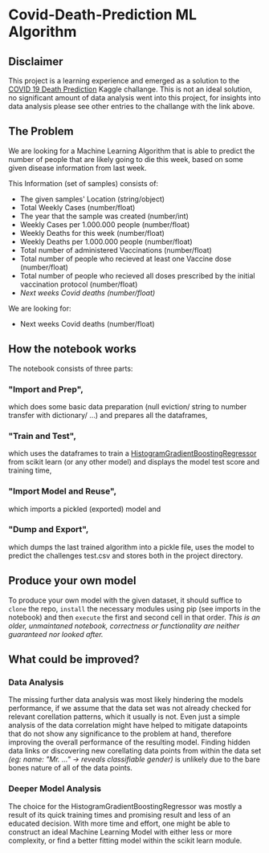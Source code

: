 # Covid-Death-Prediction ML Algorithm

## Disclaimer
This project is a learning experience and emerged as a solution to the [COVID 19 Death Prediction](https://www.kaggle.com/competitions/Covid19-Death-Predictions/overview) Kaggle challange. This is not an ideal solution, no significant amount of data analysis went into this project, for insights into data analysis please see other entries to the challange with the link above.

## The Problem
We are looking for a Machine Learning Algorithm that is able to predict the number of people that are likely going to die this week, based on some given disease information from last week. 

This Information (set of samples) consists of:
- The given samples' Location (string/object)
- Total Weekly Cases (number/float)
- The year that the sample was created (number/int)
- Weekly Cases per 1.000.000 people (number/float)
- Weekly Deaths for this week (number/float)
- Weekly Deaths per 1.000.000 people (number/float)
- Total number of administered Vaccinations (number/float)
- Total number of people who recieved at least one Vaccine dose (number/float)
- Total number of people who recieved all doses prescribed by the initial vaccination protocol (number/float)
- <i>Next weeks Covid deaths (number/float)</i>

We are looking for:
- Next weeks Covid deaths (number/float)

## How the notebook works
The notebook consists of three parts:

### "Import and Prep",
which does some basic data preparation (null eviction/ string to number transfer with dictionary/ ...) and prepares all the dataframes, 

### "Train and Test", 
which uses the dataframes to train a [HistogramGradientBoostingRegressor](https://scikit-learn.org/stable/modules/generated/sklearn.ensemble.HistGradientBoostingRegressor.html) from scikit learn (or any other model) and displays the model test score and training time, 

### "Import Model and Reuse", 
which imports a pickled (exported) model and 

### "Dump and Export", 

which dumps the last trained algorithm into a pickle file, uses the model to predict the challenges test.csv and stores both in the project directory.

## Produce your own model
To produce your own model with the given dataset, it should suffice to `clone` the repo, `install` the necessary modules using pip (see imports in the notebook) and then `execute` the first and second cell in that order. <i>This is an older, unmaintaned notebook, correctness or functionality are neither guaranteed nor looked after.</i>

## What could be improved?

### Data Analysis
The missing further data analysis was most likely hindering the models performance, if we assume that the data set was not already checked for relevant corellation patterns, which it usually is not. Even just a simple analysis of the data correlation might have helped to mitigate datapoints that do not show any significance to the problem at hand, therefore improving the overall performance of the resulting model. Finding hidden data links or discovering new corellating data points from within the data set <i>(eg: name: "Mr. ..." -> reveals classifiable gender)</i> is unlikely due to the bare bones nature of all of the data points.

### Deeper Model Analysis
The choice for the HistogramGradientBoostingRegressor was mostly a result of its quick training times and promising result and less of an educated decision. With more time and effort, one might be able to construct an ideal Machine Learning Model with either less or more complexity, or find a better fitting model within the scikit learn module.
